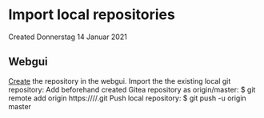 # Import local repositories
Created Donnerstag 14 Januar 2021

Webgui
------

[Create](./Create_repository.md) the repository in the webgui.
Import the the existing local git repository:
Add beforehand created Gitea repository as origin/master:
$ git remote add origin https://<Gitea URL>/<Gitea user>/<Gitea repository>.git
Push local repository:
$ git push -u origin master


